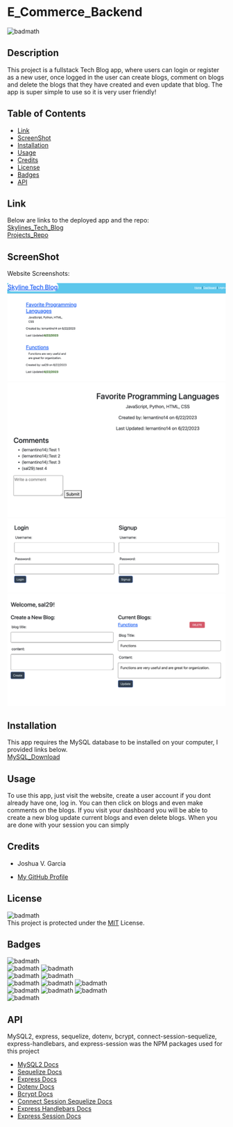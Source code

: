 # E_Commerce_Backend

![badmath](https://img.shields.io/badge/License-MIT-yellow)<br>

## Description

This project is a fullstack Tech Blog app, where users can login or register as a new user, once logged in the user can create blogs, comment on blogs and delete the blogs that they have created and even update that blog. The app is super simple to use so it is very user friendly!

## Table of Contents

- [Link](#link)
- [ScreenShot](#screenshot)
- [Installation](#installation)
- [Usage](#usage)
- [Credits](#credits)
- [License](#license)
- [Badges](#badges)
- [API](#api)

## Link

Below are links to the deployed app and the repo:<br>
[Skylines_Tech_Blog](https://skyline-tech-blog-2c90216c12f8.herokuapp.com/)<br>
[Projects_Repo](https://github.com/garciajv86/Skylines-Tech-Blog)

## ScreenShot
Website Screenshots:
<br>

![Tech_Blog_Screenshot](./Assets/Screenshot%202023-06-30%20at%201.34.40%20PM.png)
![Tech_Blog_Screenshot](./Assets/Screenshot%202023-06-30%20at%201.35.12%20PM.png)
![Tech_Blog_Screenshot](./Assets/Screenshot%202023-06-30%20at%201.35.34%20PM.png)
![Tech_Blog_Screenshot](./Assets/Screenshot%202023-06-30%20at%201.36.03%20PM.png)

## Installation

This app requires the MySQL database to be installed on your computer, I provided links below.<br>
[MySQL_Download](https://dev.mysql.com/downloads/mysql/)

## Usage

To use this app, just visit the website, create a user account if you dont already have one, log in. You can then click on blogs and even make comments on the blogs. If you visit your dashboard you will be able to create a new blog update current blogs and even delete blogs. When you are done with your session you can simply

## Credits

- Joshua V. Garcia

- [My GitHub Profile](https://github.com/garciajv86)

## License

![badmath](https://img.shields.io/badge/License-MIT-yellow)<br>
This project is protected under the [MIT](https://choosealicense.com/licenses/mit/) License.

## Badges

![badmath](https://img.shields.io/badge/-JAVASCRIPT-blue)<br>
![badmath](https://img.shields.io/badge/-Node.JS-brightgreen)
![badmath](https://img.shields.io/badge/-NPM-success)<br>
![badmath](https://img.shields.io/badge/-Sequelize-success)
![badmath](https://img.shields.io/badge/-ConnectSessionSequelize-success)<br>
![badmath](https://img.shields.io/badge/-Express-success)
![badmath](https://img.shields.io/badge/-ExpressHandlebars-success)
![badmath](https://img.shields.io/badge/-ExpressSession-success)<br>
![badmath](https://img.shields.io/badge/-Dotenv-success)
![badmath](https://img.shields.io/badge/-bcrypt-success)
![badmath](https://img.shields.io/badge/-MySQL2-success)<br>
![badmath](https://img.shields.io/badge/-MySQL-blue)

## API

MySQL2, express, sequelize, dotenv, bcrypt, connect-session-sequelize, express-handlebars, and express-session was the NPM packages used for this project

- [MySQL2 Docs](https://www.npmjs.com/package/mysql2#installation)
- [Sequelize Docs](https://sequelize.org/docs/v6/)
- [Express Docs](https://expressjs.com/en/4x/api.html)
- [Dotenv Docs](https://www.npmjs.com/package/dotenv)
- [Bcrypt Docs](https://www.npmjs.com/package/bcrypt)
- [Connect Session Sequelize Docs](https://www.npmjs.com/package/connect-session-sequelize)
- [Express Handlebars Docs](https://www.npmjs.com/package/express-handlebars)
- [Express Session Docs](https://www.npmjs.com/package/express-session)
